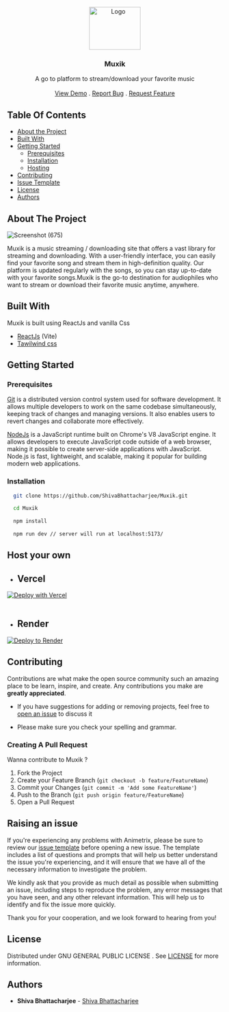 <p align="center">
  <a href="https://github.com/ShivaBhattacharjee/AnimeTrix">
    <img src="https://user-images.githubusercontent.com/95211406/224316874-4fa09fa0-eae0-4e28-9da8-ca30aaf6d463.gif" alt="Logo" width="120px" height="100px">
  </a>
<br/>
  <h3 align="center">Muxik</h3>

  <p align="center">
    A go to platform to stream/download your favorite music
    <br/>
    <br/>
    <a href="https://muxik.netlify.app/">View Demo</a>
    .
    <a href="https://github.com/ShivaBhattacharjee/Muxik/issues">Report Bug</a>
    .
    <a href="https://github.com/ShivaBhattacharjee/Muxik/issues">Request Feature</a>
  </p>
</p>



## Table Of Contents

* [About the Project](#about-the-project)
* [Built With](#built-with)
* [Getting Started](#getting-started)
  * [Prerequisites](#prerequisites)
  * [Installation](#installation)
  * [Hosting](#host-your-own)
* [Contributing](#contributing)
* [Issue Template](#raising-an-issue)
* [License](#license)
* [Authors](#authors)

## About The Project

![Screenshot (675)](https://user-images.githubusercontent.com/95211406/234815538-17642467-574a-42ec-96d1-75c2a67bebd3.png)

Muxik is a music streaming / downloading site that offers a vast library for streaming and downloading. With a user-friendly interface, you can easily find your favorite song and stream them in high-definition quality. Our platform is updated regularly with the songs, so you can stay up-to-date with your favorite songs.Muxik is the go-to destination for audiophiles who want to stream or download their favorite music anytime, anywhere.

## Built With

Muxik is built using ReactJs and vanilla Css

* [ReactJs](https://reactjs.org/docs/getting-started.html) (Vite)
* [Tawilwind css](https://tailwindcss.com/)


## Getting Started


### Prerequisites

<a href="https://git-scm.com/downloads" >Git</a> is a distributed version control system used for software development. It allows multiple developers to work on the same codebase simultaneously, keeping track of changes and managing versions. It also enables users to revert changes and collaborate more effectively.



<a href="https://nodejs.org/en/download/">NodeJs</a> is a JavaScript runtime built on Chrome's V8 JavaScript engine. It allows developers to execute JavaScript code outside of a web browser, making it possible to create server-side applications with JavaScript. Node.js is fast, lightweight, and scalable, making it popular for building modern web applications.

### Installation
```sh
  git clone https://github.com/ShivaBhattacharjee/Muxik.git
  
  cd Muxik
  
  npm install
  
  npm run dev // server will run at localhost:5173/
```

## Host your own 
* ## Vercel

[![Deploy with Vercel](https://vercel.com/button)](https://vercel.com/new/clone?repository-url=https%3A%2F%2Fgithub.com%2FShivaBhattacharjee%2FAnimeTrix)
<br/>
<br/>
* ## Render

[![Deploy to Render](https://render.com/images/deploy-to-render-button.svg)](https://render.com/deploy?repo=https://github.com/ShivaBhattacharjee/AnimeTrix)

## Contributing

Contributions are what make the open source community such an amazing place to be learn, inspire, and create. Any contributions you make are **greatly appreciated**.
* If you have suggestions for adding or removing projects, feel free to [open an issue](https://github.com/ShivaBhattacharjee/Muxik/issues) to discuss it

* Please make sure you check your spelling and grammar.

### Creating A Pull Request

Wanna contribute to Muxik ?

1. Fork the Project
2. Create your Feature Branch (`git checkout -b feature/FeatureName`)
3. Commit your Changes (`git commit -m 'Add some FeatureName'`)
4. Push to the Branch (`git push origin feature/FeatureName`)
5. Open a Pull Request


## Raising an issue

If you're experiencing any problems with Animetrix, please be sure to review our [issue template](https://github.com/ShivaBhattacharjee/Muxik/tree/main/.github/ISSUE_TEMPLATE) before opening a new issue. The template includes a list of questions and prompts that will help us better understand the issue you're experiencing, and it will ensure that we have all of the necessary information to investigate the problem.

We kindly ask that you provide as much detail as possible when submitting an issue, including steps to reproduce the problem, any error messages that you have seen, and any other relevant information. This will help us to identify and fix the issue more quickly.

Thank you for your cooperation, and we look forward to hearing from you!


## License

Distributed under GNU GENERAL PUBLIC LICENSE . See [LICENSE](https://github.com/ShivaBhattacharjee/Muxik/blob/main/LICENSE) for more information.

## Authors

* **Shiva Bhattacharjee** - [Shiva Bhattacharjee](https://github.com/ShivaBhattacharjee) 

